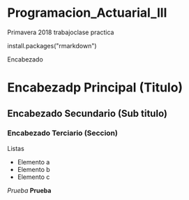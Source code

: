 # Programacion_Actuarial_lll
Primavera 2018
trabajoclase practica

install.packages("rmarkdown")

Encabezado 
# Encabezadp Principal (Titulo)
## Encabezado Secundario (Sub titulo)
### Encabezado Terciario (Seccion)

Listas
* Elemento a
* Elemento b
* Elemento c

*Prueba*
**Prueba**

   